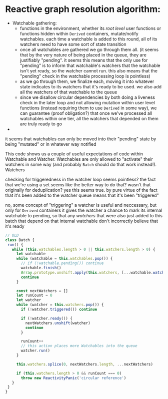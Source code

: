 # Reactive graph resolution algorithm:

- Watchable gathering:
  - functions in the environment, whether its *root level* user functions or functions hidden within `Derived` containers, mutate/notify watchables. each time a watchable is added to this round, all of its watchers need to have some sort of state transition
  - once all watchables are gathered we go through them all. (it seems that by the very nature of being placed in the queue, they are justifiably "pending". it seems this means that the only use for "pending" is to inform that watchable's watchers that the watchable isn't yet ready, so the watcher cannot run. this also means that the "pending" check in the watchable processing loop is pointless)
  - as we go through them, we finalize each, moving it into whatever state indicates to its watchers that it's ready to be used. we also add all the watchers of that watchable to the queue
  - since we disallow circular dependencies by both doing a liveness check in the later loop and not allowing mutation within user level functions (instead requiring them to use `Derived` in some way), we can guarantee (proof obligation?) that once we've processed all watchables within one tier, all the watchers that depended on them are truly ready to go
-


it seems that watchables can only be moved into their "pending" state by being "mutated" or in whatever way notified


This code shows us a couple of useful expectations of code within Watchable and Watcher.
Watchables are only allowed to "activate" their watchers in some way (and probably `Batch` should do that work instead!).
Watchers

checking for triggeredness in the watcher loop seems pointless? the fact that we're using a set seems like the better way to do that?
wasn't that originally for deduplication?
yes this seems true. by pure virtue of the fact that it's been added to the watcher queue means that it's been "triggered"

no, some concept of "triggering" a watcher is useful and neccessary, but only for `Derived` containers
it gives the watcher a chance to mark its internal watchable to pending,
so that any *watchers* that were also just added to this batch that depend on that internal watchable don't incorrectly believe that it's ready


```ts
// OLD
class Batch {
 run() {
   while (this.watchables.length > 0 || this.watchers.length > 0) {
     let watchable
     while (watchable = this.watchables.pop()) {
       // if (!watchable.pending()) continue
       watchable.finish()
       Array.prototype.unshift.apply(this.watchers, [...watchable.watchers()])
       continue
     }

     const nextWatchers = []
     let runCount = 0
     let watcher
     while (watcher = this.watchers.pop()) {
       if (!watcher.triggered()) continue

       if (!watcher.ready()) {
         nextWatchers.unshift(watcher)
         continue
       }

       runCount++
       // this action places more Watchables into the queue
       watcher.run()
     }

     this.watchers.splice(0, nextWatchers.length, ...nextWatchers)

     if (this.watchers.length > 0 && runCount === 0)
       throw new ReactivityPanic('circular reference')
   }
 }
}
```
